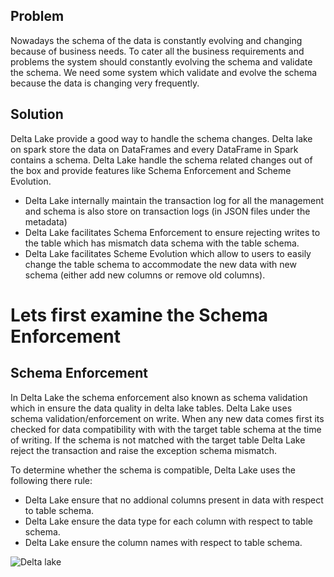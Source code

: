 
## Problem
Nowadays the schema of the data is constantly evolving and changing because of business needs. To cater all the business requirements and problems the system should constantly evolving the schema and validate the schema. We need some system which validate and evolve the schema because the data is changing very frequently.

## Solution
Delta Lake provide a good way to handle the schema changes. Delta lake on spark store the data on DataFrames and every DataFrame in Spark contains a schema. Delta Lake handle the schema related changes out of the box and provide features like Schema Enforcement and Scheme Evolution.

 - Delta Lake internally maintain the transaction log for all the management and schema is also store on transaction logs (in JSON files under the metadata)
 - Delta Lake facilitates Schema Enforcement to ensure rejecting writes to the table which has mismatch data schema with the table schema.
 - Delta Lake facilitates Scheme Evolution which allow to users to easily change the table schema to accommodate the new data with new schema (either add new columns or remove old columns).
 

# Lets first examine the Schema Enforcement

## Schema Enforcement

In Delta Lake the schema enforcement also known as schema validation which in ensure the data quality in delta lake tables. Delta Lake uses schema validation/enforcement on write. When any new data comes first its checked for data compatibility with with the target table schema at the time of writing. If the schema is not matched with the target table Delta Lake reject the transaction and raise the exception schema mismatch.

 To determine whether the schema is compatible, Delta Lake uses the following there rule:
 
 - Delta Lake ensure that no addional columns present in data with respect to table schema.
 - Delta Lake ensure the  data type for each column with respect to table schema.
 - Delta Lake ensure the column names with respect to table schema.




![Delta lake](https://github.com/gurditsingh/blog/blob/gh-pages/_screenshots/dl_ep3.jpg?raw=true)

<!--stackedit_data:
eyJoaXN0b3J5IjpbLTE1NzExMTU2MjIsMzAxOTgwMTg5LC0yMD
A0NTE3MzIyLC0xNjQzMjYxNjQzLC0xOTI4MDA3NDg5LDc0NzA1
OTA3OSw2NzE1Mjg1MTUsLTY5MTgxNzg0NCwxMjU1MTA4NiwtMz
AyMjEzNTY5LC02Njc1MTg1MDMsLTE2NzAyODUzNzIsMjA5NTk0
NzU3OCwxMjYwMDEyMjIzLDEyNTA1NTY4NTAsNjE5ODYyNTkyLC
0xNzU3NDIzNDQ2LC0xODE3MjE5NCwyMTE0MjE1NTk0LDEwNDY2
MjE0XX0=
-->